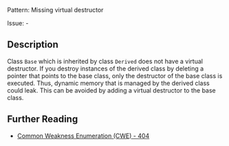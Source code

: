 Pattern: Missing virtual destructor

Issue: -

## Description

Class `Base` which is inherited by class `Derived` does not have a virtual destructor. If you destroy instances of the derived class by deleting a pointer that points to the base class, only the destructor of the base class is executed. Thus, dynamic memory that is managed by the derived class could leak. This can be avoided by adding a virtual destructor to the base class.

## Further Reading

* [Common Weakness Enumeration (CWE) - 404](https://cwe.mitre.org/data/definitions/404.html)